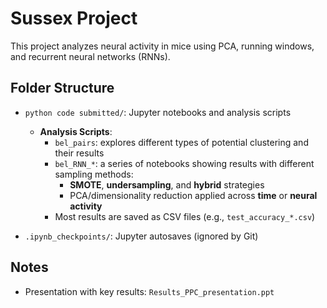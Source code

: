 # Sussex Project

This project analyzes neural activity in mice using PCA, running windows, and recurrent neural networks (RNNs).

## Folder Structure

- `python code submitted/`: Jupyter notebooks and analysis scripts  
  - **Analysis Scripts**:  
    - `bel_pairs`: explores different types of potential clustering and their results  
    - `bel_RNN_*`: a series of notebooks showing results with different sampling methods:
      - **SMOTE**, **undersampling**, and **hybrid** strategies  
      - PCA/dimensionality reduction applied across **time** or **neural activity**
    - Most results are saved as CSV files (e.g., `test_accuracy_*.csv`)
    
- `.ipynb_checkpoints/`: Jupyter autosaves (ignored by Git)

## Notes

- Presentation with key results: `Results_PPC_presentation.ppt`

